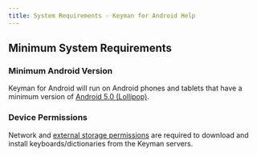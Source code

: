 ```yaml
---
title: System Requirements - Keyman for Android Help
---
```


## Minimum System Requirements

### Minimum Android Version
Keyman for Android will run on Android phones and tablets that have a minimum version of
[Android 5.0 (Lollipop)](https://developer.android.com/about/versions/lollipop).

### Device Permissions
Network and [external storage permissions](../troubleshooting/grant-storage-permission) are required to download and install keyboards/dictionaries from the Keyman servers.
